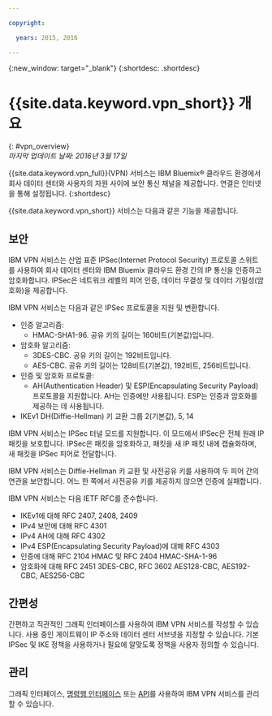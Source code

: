 ```yaml
---

copyright:

  years: 2015, 2016

---
```


{:new_window: target="_blank"}
{:shortdesc: .shortdesc}

# {{site.data.keyword.vpn_short}} 개요
{: #vpn_overview}  
*마지막 업데이트 날짜: 2016년 3월 17일*

{{site.data.keyword.vpn_full}}(VPN) 서비스는 IBM Bluemix&reg; 클라우드 환경에서 회사 데이터 센터와 사용자의 자원 사이에 보안 통신 채널을 제공합니다. 연결은 인터넷을 통해 설정됩니다.
{:shortdesc}

{{site.data.keyword.vpn_short}} 서비스는 다음과 같은 기능을 제공합니다.  
## 보안 
IBM VPN 서비스는 산업 표준 IPSec(Internet Protocol Security) 프로토콜 스위트를 사용하여 회사 데이터 센터와 IBM Bluemix 클라우드 환경 간의 IP 통신을 인증하고 암호화합니다. IPSec은 네트워크 레벨의 피어 인증, 데이터 무결성 및 데이터 기밀성(암호화)을 제공합니다.

IBM VPN 서비스는 다음과 같은 IPSec 프로토콜을 지원 및 변환합니다.

* 인증 알고리즘:
	* HMAC-SHA1-96. 공유 키의 길이는 160비트(기본값)입니다.  
* 암호화 알고리즘:
	* 3DES-CBC. 공유 키의 길이는 192비트입니다.
	* AES-CBC. 공유 키의 길이는 128비트(기본값), 192비트, 256비트입니다.
* 인증 및 암호화 프로토콜:
	* AH(Authentication Header) 및 ESP(Encapsulating Security Payload) 프로토콜을 지원합니다. AH는 인증에만 사용됩니다. ESP는 인증과 암호화를 제공하는 데 사용됩니다.
* IKEv1 DH(Diffie-Hellman) 키 교환 그룹 2(기본값), 5, 14

IBM VPN 서비스는 IPSec 터널 모드를 지원합니다. 이 모드에서 IPSec은 전체 원래 IP 패킷을 보호합니다. IPSec은 패킷을 암호화하고, 패킷을 새 IP 패킷 내에 캡슐화하며, 새 패킷을 IPSec 피어로 전달합니다. 

IBM VPN 서비스는 Diffie-Hellman 키 교환 및 사전공유 키를 사용하여 두 피어 간의 연관을 보안합니다. 어느 한 쪽에서 사전공유 키를 제공하지 않으면 인증에 실패합니다. 
 
IBM VPN 서비스는 다음 IETF RFC를 준수합니다.

* IKEv1에 대해 RFC 2407, 2408, 2409
* IPv4 보안에 대해 RFC 4301   
* IPv4 AH에 대해 RFC 4302  
* IPv4 ESP(Encapsulating Security Payload)에 대해 RFC 4303  
* 인증에 대해 RFC 2104 HMAC 및 RFC 2404 HMAC-SHA-1-96  
* 암호화에 대해 RFC 2451 3DES-CBC, RFC 3602 AES128-CBC, AES192-CBC, AES256-CBC
## 간편성
간편하고 직관적인 그래픽 인터페이스를 사용하여 IBM VPN 서비스를 작성할 수 있습니다. 사용 중인 게이트웨이 IP 주소와 데이터 센터 서브넷을 지정할 수 있습니다. 기본 IPSec 및 IKE 정책을 사용하거나 필요에 알맞도록 정책을 사용자 정의할 수 있습니다.  
## 관리
그래픽 인터페이스, [명령행 인터페이스](../../cli/plugins/vpn/index.html) 또는 [API](https://new-console.ng.bluemix.net/apidocs/101)를 사용하여 IBM VPN 서비스를 관리할 수 있습니다.


